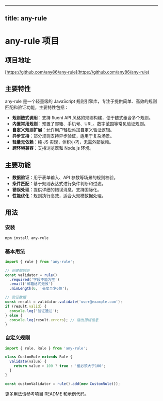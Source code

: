 
---
title: any-rule
---

# any-rule 项目

## 项目地址
[https://github.com/any86/any-rule](https://github.com/any86/any-rule)

## 主要特性
any-rule 是一个轻量级的 JavaScript 规则引擎库，专注于提供简单、高效的规则匹配和验证功能。主要特性包括：
- **规则链式调用**：支持 fluent API 风格的规则构建，便于链式组合多个规则。
- **内置常用规则**：预置了邮箱、手机号、URL、数字范围等常见验证规则。
- **自定义规则扩展**：允许用户轻松添加自定义验证逻辑。
- **异步支持**：部分规则支持异步验证，适用于复杂场景。
- **轻量无依赖**：纯 JS 实现，体积小巧，无需外部依赖。
- **跨环境兼容**：支持浏览器和 Node.js 环境。

## 主要功能
- **数据验证**：用于表单输入、API 参数等场景的规则校验。
- **条件匹配**：基于规则表达式进行条件判断和过滤。
- **错误处理**：提供详细的错误消息，支持国际化。
- **性能优化**：规则执行高效，适合大规模数据处理。

## 用法
### 安装
```bash
npm install any-rule
```

### 基本用法
```javascript
import { rule } from 'any-rule';

// 创建规则链
const validator = rule()
  .required('字段不能为空')
  .email('邮箱格式无效')
  .minLength(6, '长度至少6位');

// 验证数据
const result = validator.validate('user@example.com');
if (result.valid) {
  console.log('验证通过');
} else {
  console.log(result.errors); // 输出错误信息
}
```

### 自定义规则
```javascript
import { rule, Rule } from 'any-rule';

class CustomRule extends Rule {
  validate(value) {
    return value > 100 ? true : '值必须大于100';
  }
}

const customValidator = rule().add(new CustomRule());
```

更多用法请参考项目 README 和示例代码。